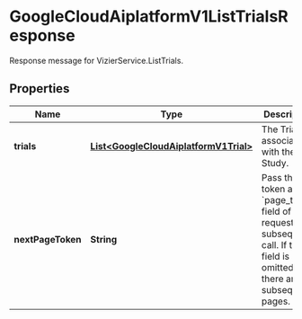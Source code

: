 

# GoogleCloudAiplatformV1ListTrialsResponse

Response message for VizierService.ListTrials.

## Properties

| Name | Type | Description | Notes |
|------------ | ------------- | ------------- | -------------|
|**trials** | [**List&lt;GoogleCloudAiplatformV1Trial&gt;**](GoogleCloudAiplatformV1Trial.md) | The Trials associated with the Study. |  [optional] |
|**nextPageToken** | **String** | Pass this token as the &#x60;page_token&#x60; field of the request for a subsequent call. If this field is omitted, there are no subsequent pages. |  [optional] |



